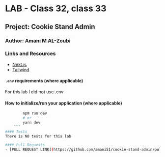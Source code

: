 # LAB - Class 32, class 33

## Project: Cookie Stand Admin

### Author: Amani M AL-Zoubi

### Links and Resources
-  [Next.js](https://nextjs.org/)
- [Tailwind](https://beta.nextjs.org/docs/styling/tailwind-css)


#### `.env` requirements (where applicable)
For this lab I did not use .env 

#### How to initialize/run your application (where applicable)
```bash
        npm run dev
        # or
        yarn dev
    ```
#### Tests
There is NO tests for this lab 

#### Pull Requests
- [PULL REQUEST LINK](https://github.com/amani51/cookie-stand-admin/pull/1)


